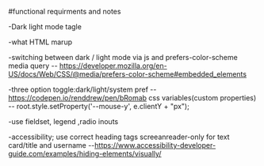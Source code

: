 #functional requirments and notes

-Dark light mode tagle

-what HTML marup

-switching between dark / light mode via js and prefers-color-scheme media query --  https://developer.mozilla.org/en-US/docs/Web/CSS/@media/prefers-color-scheme#embedded_elements


-three option toggle:dark/light/system pref -- https://codepen.io/renddrew/pen/bRomab
css variables(custom properties) --  root.style.setProperty('--mouse-y', e.clientY + "px");


-use fieldset, legend ,radio inouts

-accessibility;
use correct heading tags
screeanreader-only for text card/title and username --https://www.accessibility-developer-guide.com/examples/hiding-elements/visually/